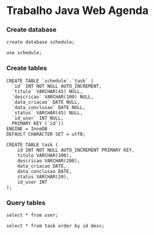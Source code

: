 # Trabalho Java Web Agenda

### Create database

```
create database schedule;
```
```
use schedule;
```

### Create tables

```
CREATE TABLE `schedule`.`task` (
  `id` INT NOT NULL AUTO_INCREMENT,
  `titulo` VARCHAR(45) NULL,
  `descricao` VARCHAR(100) NULL,
  `data_criacao` DATE NULL,
  `data_conclusao` DATE NULL,
  `status` VARCHAR(45) NULL,
  `id_user` INT NULL,
  PRIMARY KEY (`id`))
ENGINE = InnoDB
DEFAULT CHARACTER SET = utf8;

CREATE TABLE task (
    id INT NOT NULL AUTO_INCREMENT PRIMARY KEY,
    titulo VARCHAR(100),
    descricao VARCHAR(200),
    data_criacao DATE,
    data_conclusao DATE,
    status VARCHAR(20),
    id_user INT
);

```

### Query tables

```
select * from user;

select * from task order by id desc;		
```